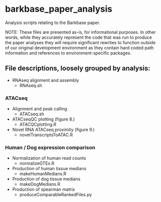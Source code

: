 # barkbase_paper_analysis
Analysis scripts relating to the Barkbase paper.

NOTE: These files are presented as-is, for informational purposes.
In other words, while they accurately represent the code that was run to produce the paper analyses
they will require significant rewrites to function outside of our original development environment
as they contain hard coded path information and references to environment-specific packages.

## File descriptions, loosely grouped by analysis:

- RNAseq alignment and assembly
  - RNAseq.sh

### ATACseq

- Alignment and peak calling
  - ATACseq.sh
- ATACseqQC plotting (figure 8.)
  - ATACQCplotting.R
- Novel RNA ATACseq proximity (figure 9.)
  - novelTranscriptsToATAC.R

### Human / Dog expression comparison

- Normalization of human read counts
  - normalizeGTEx.R
- Production of human tissue medians
  - makeHumanMedians.R
- Production of dog tissue medians
  - makeDogMedians.R
- Production of spearman matrix
  - produceComparableRankedFiles.py
